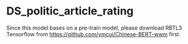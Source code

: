 # DS_politic_article_rating
Since this model bases on a pre-train model,
please download RBTL3 Tensorflow from https://github.com/ymcui/Chinese-BERT-wwm first.



